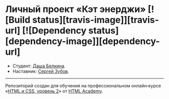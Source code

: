 # Личный проект «Кэт энерджи» [![Build status][travis-image]][travis-url] [![Dependency status][dependency-image]][dependency-url]

* Студент: [Даша Белкина](https://up.htmlacademy.ru/adaptive/17/user/570339).
* Наставник: [Сергей Зубов](https://htmlacademy.ru/profile/serj).

---

Репозиторий создан для обучения на профессиональном онлайн‑курсе «[HTML и CSS, уровень 2](https://htmlacademy.ru/intensive/adaptive)» от [HTML Academy](https://htmlacademy.ru).
